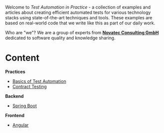 Welcome to _Test Automation in Practice_ - a collection of examples and articles about creating efficient automated tests for various technology stacks using state-of-the-art techniques and tools. These examples are based on real-world code that we write like this as part of our daily work.

Who are "we"? We are a group of experts from [**Novatec Consulting GmbH**](https://www.novatec-gmbh.de) dedicated to software quality and knowledge sharing.

# Content

**Practices**
  - [Basics of Test Automation](https://github.com/test-automation-in-practice/test-automation-basics)
  - [Contract Testing](https://github.com/test-automation-in-practice/cnt-contract-testing)

**Backend**
  - [Spring Boot](https://github.com/test-automation-in-practice/cnt-spring-boot)

**Frontend**
  - [Angular](https://github.com/test-automation-in-practice/cnt-angular)
